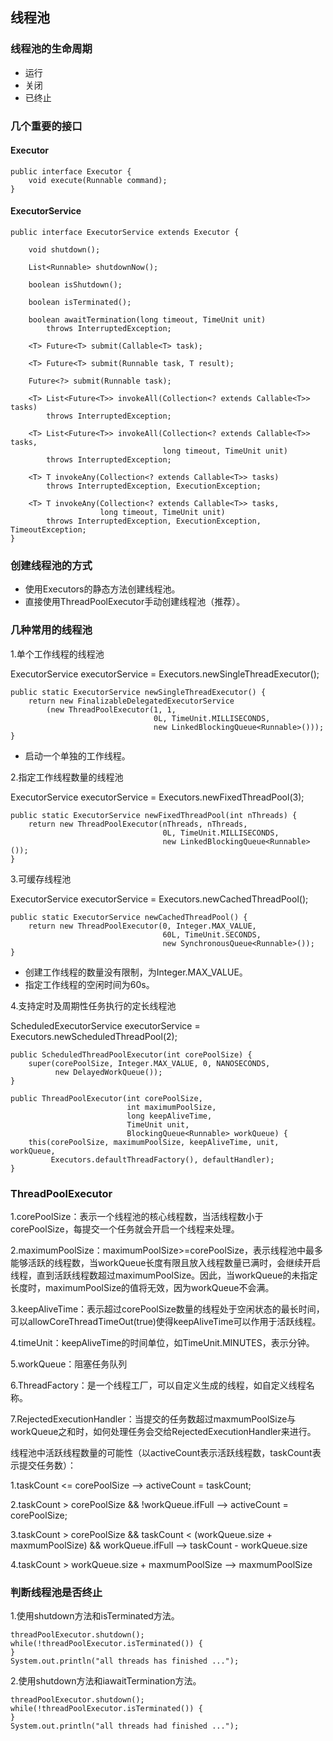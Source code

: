 ## 线程池

### 线程池的生命周期

- 运行
- 关闭
- 已终止

### 几个重要的接口

#### Executor
    
    public interface Executor {
        void execute(Runnable command);
    }

#### ExecutorService

    public interface ExecutorService extends Executor {
    
        void shutdown();
    
        List<Runnable> shutdownNow();
    
        boolean isShutdown();
    
        boolean isTerminated();
    
        boolean awaitTermination(long timeout, TimeUnit unit)
            throws InterruptedException;
    
        <T> Future<T> submit(Callable<T> task);
    
        <T> Future<T> submit(Runnable task, T result);
    
        Future<?> submit(Runnable task);
    
        <T> List<Future<T>> invokeAll(Collection<? extends Callable<T>> tasks)
            throws InterruptedException;
    
        <T> List<Future<T>> invokeAll(Collection<? extends Callable<T>> tasks,
                                      long timeout, TimeUnit unit)
            throws InterruptedException;
    
        <T> T invokeAny(Collection<? extends Callable<T>> tasks)
            throws InterruptedException, ExecutionException;
    
        <T> T invokeAny(Collection<? extends Callable<T>> tasks,
                        long timeout, TimeUnit unit)
            throws InterruptedException, ExecutionException, TimeoutException;
    }

### 创建线程池的方式

- 使用Executors的静态方法创建线程池。
- 直接使用ThreadPoolExecutor手动创建线程池（推荐）。

### 几种常用的线程池

1.单个工作线程的线程池 

ExecutorService executorService = Executors.newSingleThreadExecutor();

    public static ExecutorService newSingleThreadExecutor() {
        return new FinalizableDelegatedExecutorService
            (new ThreadPoolExecutor(1, 1,
                                    0L, TimeUnit.MILLISECONDS,
                                    new LinkedBlockingQueue<Runnable>()));
    }
    
- 启动一个单独的工作线程。


2.指定工作线程数量的线程池

ExecutorService executorService = Executors.newFixedThreadPool(3);

    public static ExecutorService newFixedThreadPool(int nThreads) {
        return new ThreadPoolExecutor(nThreads, nThreads,
                                      0L, TimeUnit.MILLISECONDS,
                                      new LinkedBlockingQueue<Runnable>());
    }
    
3.可缓存线程池

ExecutorService executorService = Executors.newCachedThreadPool();

    public static ExecutorService newCachedThreadPool() {
        return new ThreadPoolExecutor(0, Integer.MAX_VALUE,
                                      60L, TimeUnit.SECONDS,
                                      new SynchronousQueue<Runnable>());
    }

- 创建工作线程的数量没有限制，为Integer.MAX_VALUE。
- 指定工作线程的空闲时间为60s。

4.支持定时及周期性任务执行的定长线程池

ScheduledExecutorService executorService = Executors.newScheduledThreadPool(2);

    public ScheduledThreadPoolExecutor(int corePoolSize) {
        super(corePoolSize, Integer.MAX_VALUE, 0, NANOSECONDS,
              new DelayedWorkQueue());
    }
    
    public ThreadPoolExecutor(int corePoolSize,
                              int maximumPoolSize,
                              long keepAliveTime,
                              TimeUnit unit,
                              BlockingQueue<Runnable> workQueue) {
        this(corePoolSize, maximumPoolSize, keepAliveTime, unit, workQueue,
             Executors.defaultThreadFactory(), defaultHandler);
    }


### ThreadPoolExecutor

1.corePoolSize：表示一个线程池的核心线程数，当活线程数小于corePoolSize，每提交一个任务就会开启一个线程来处理。

2.maximumPoolSize：maximumPoolSize>=corePoolSize，表示线程池中最多能够活跃的线程数，当workQueue长度有限且放入线程数量已满时，会继续开启线程，直到活跃线程数超过maximumPoolSize。因此，当workQueue的未指定长度时，maximumPoolSize的值将无效，因为workQueue不会满。

3.keepAliveTime：表示超过corePoolSize数量的线程处于空闲状态的最长时间，可以allowCoreThreadTimeOut(true)使得keepAliveTime可以作用于活跃线程。

4.timeUnit：keepAliveTime的时间单位，如TimeUnit.MINUTES，表示分钟。

5.workQueue：阻塞任务队列

6.ThreadFactory：是一个线程工厂，可以自定义生成的线程，如自定义线程名称。

7.RejectedExecutionHandler：当提交的任务数超过maxmumPoolSize与workQueue之和时，如何处理任务会交给RejectedExecutionHandler来进行。
	
	
线程池中活跃线程数量的可能性（以activeCount表示活跃线程数，taskCount表示提交任务数）：
	
1.taskCount <= corePoolSize --> activeCount = taskCount;

2.taskCount > corePoolSize && !workQueue.ifFull --> activeCount = corePoolSize;

3.taskCount > corePoolSize && taskCount < (workQueue.size + maxmumPoolSize) && workQueue.ifFull --> taskCount - workQueue.size

4.taskCount > workQueue.size + maxmumPoolSize --> maxmumPoolSize

### 判断线程池是否终止

1.使用shutdown方法和isTerminated方法。

    threadPoolExecutor.shutdown();
    while(!threadPoolExecutor.isTerminated()) {
    }
    System.out.println("all threads has finished ...");
    
2.使用shutdown方法和iawaitTermination方法。

    threadPoolExecutor.shutdown();
    while(!threadPoolExecutor.isTerminated()) {
    }
    System.out.println("all threads had finished ...");
       
